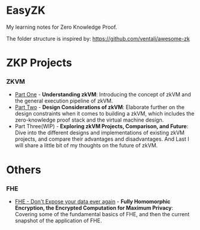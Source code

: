 # EasyZK
My learning notes for Zero Knowledge Proof.

The folder structure is inspired by: https://github.com/ventali/awesome-zk

# ZKP Projects

### ZKVM

- [Part One](https://www.brianseong99.com/post/zkvm-part-one-understanding-zkvm) - **Understanding zkVM**: Introducing the concept of zkVM and the general execution pipeline of zkVM.
- [Part Two](https://www.brianseong99.com/post/zkvm-part-two-design-considerations-of-zkvm) - **Design Considerations of zkVM**: Elaborate further on the design constraints when it comes to building a zkVM, which includes the zero-knowledge proof stack and the virtual machine design.
- Part Three(WIP) - **Exploring zkVM Projects, Comparison, and Future**: Dive into the different designs and implementations of existing zkVM projects, and compare their advantages and disadvantages. And Last I will share a little bit of my thoughts on the future of zkVM.


# Others

### FHE

- [FHE - Don't Expose your data ever again](https://www.brianseong99.com/post/fhe-encrypted-computation-for-maximum-privacy) - **Fully Homomorphic Encryption, the Encrypted Computation for Maximum Privacy**: Covering some of the fundamental basics of FHE, and then the current snapshot of the application of FHE. 

